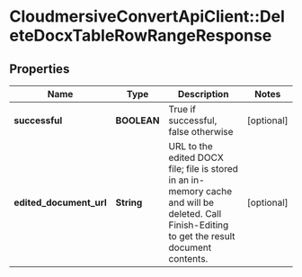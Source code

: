 # CloudmersiveConvertApiClient::DeleteDocxTableRowRangeResponse

## Properties
Name | Type | Description | Notes
------------ | ------------- | ------------- | -------------
**successful** | **BOOLEAN** | True if successful, false otherwise | [optional] 
**edited_document_url** | **String** | URL to the edited DOCX file; file is stored in an in-memory cache and will be deleted.  Call Finish-Editing to get the result document contents. | [optional] 


